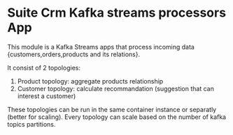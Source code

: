 Suite Crm Kafka streams processors App
=====================
This module is a Kafka Streams apps that process incoming data {customers,orders,products and its relations}.

It consist of 2 topologies:
 1. Product topology: aggregate products relationship 
 1. Customer topology: calculate recommandation (suggestion that can interest a customer) 

These topologies can be run in the same container instance or separatly (better for scaling).
Every topology can scale based on the number of kafka topics partitions.